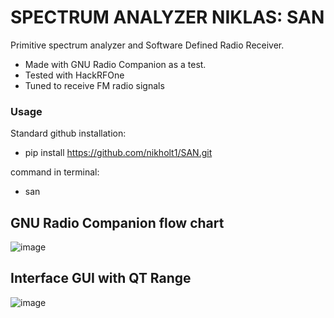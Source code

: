 # SPECTRUM ANALYZER NIKLAS: SAN

Primitive spectrum analyzer and Software Defined Radio Receiver.

- Made with GNU Radio Companion as a test.
- Tested with HackRFOne
- Tuned to receive FM radio signals

### Usage
Standard github installation:
- pip install https://github.com/nikholt1/SAN.git

command in terminal:
- san



## GNU Radio Companion flow chart

![image](https://github.com/user-attachments/assets/d6e0382d-fb06-48e3-b5df-625cbed04e15)


## Interface GUI with QT Range

![image](https://github.com/user-attachments/assets/7c6081de-6572-408a-a030-26af73131acc)


